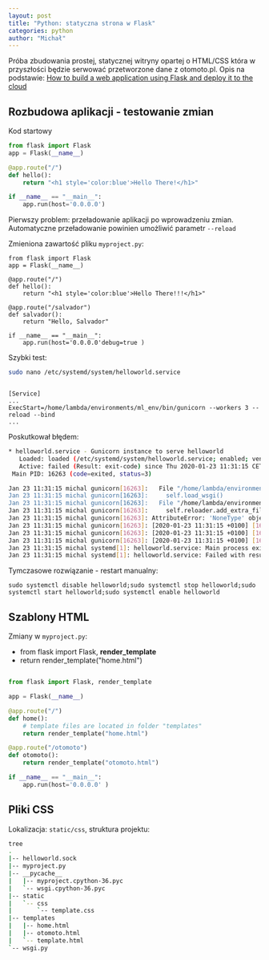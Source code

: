 ```yaml
---
layout: post
title: "Python: statyczna strona w Flask"
categories: python
author: "Michał"
---
```


Próba zbudowania prostej, statycznej witryny opartej o HTML/CSS która w przyszłości będzie serwować przetworzone dane z otomoto.pl. Opis na podstawie: [How to build a web application using Flask and deploy it to the cloud](https://www.freecodecamp.org/news/how-to-build-a-web-application-using-flask-and-deploy-it-to-the-cloud-3551c985e492/)

## Rozbudowa aplikacji - testowanie zmian

Kod startowy

```python
from flask import Flask
app = Flask(__name__)

@app.route("/")
def hello():
    return "<h1 style='color:blue'>Hello There!</h1>"

if __name__ == "__main__":
    app.run(host='0.0.0.0')
```

Pierwszy problem: przeładowanie aplikacji po wprowadzeniu zmian. Automatyczne przeładowanie powinien umożliwić parametr `--reload`

Zmieniona zawartość pliku `myproject.py`:

```
from flask import Flask
app = Flask(__name__)

@app.route("/")
def hello():
    return "<h1 style='color:blue'>Hello There!!!</h1>"

@app.route("/salvador")
def salvador():
    return "Hello, Salvador"

if __name__ == "__main__":
    app.run(host='0.0.0.0'debug=true )
```

Szybki test:

```bash
sudo nano /etc/systemd/system/helloworld.service
```

```

[Service]
...
ExecStart=/home/lambda/environments/ml_env/bin/gunicorn --workers 3 --reload --bind 
...

```

Poskutkował błędem:

```bash
* helloworld.service - Gunicorn instance to serve helloworld
   Loaded: loaded (/etc/systemd/system/helloworld.service; enabled; vendor preset: enabled)
   Active: failed (Result: exit-code) since Thu 2020-01-23 11:31:15 CET; 3min 3s ago
 Main PID: 16263 (code=exited, status=3)

Jan 23 11:31:15 michal gunicorn[16263]:   File "/home/lambda/environments/ml_env/lib/python3.6/site-packages/gunicorn/wo
Jan 23 11:31:15 michal gunicorn[16263]:     self.load_wsgi()
Jan 23 11:31:15 michal gunicorn[16263]:   File "/home/lambda/environments/ml_env/lib/python3.6/site-packages/gunicorn/wo
Jan 23 11:31:15 michal gunicorn[16263]:     self.reloader.add_extra_file(exc_val.filename)
Jan 23 11:31:15 michal gunicorn[16263]: AttributeError: 'NoneType' object has no attribute 'add_extra_file'
Jan 23 11:31:15 michal gunicorn[16263]: [2020-01-23 11:31:15 +0100] [16267] [INFO] Worker exiting (pid: 16267)
Jan 23 11:31:15 michal gunicorn[16263]: [2020-01-23 11:31:15 +0100] [16263] [INFO] Shutting down: Master
Jan 23 11:31:15 michal gunicorn[16263]: [2020-01-23 11:31:15 +0100] [16263] [INFO] Reason: Worker failed to boot.
Jan 23 11:31:15 michal systemd[1]: helloworld.service: Main process exited, code=exited, status=3/NOTIMPLEMENTED
Jan 23 11:31:15 michal systemd[1]: helloworld.service: Failed with result 'exit-code'.

```

Tymczasowe rozwiązanie - restart manualny:

```
sudo systemctl disable helloworld;sudo systemctl stop helloworld;sudo systemctl start helloworld;sudo systemctl enable helloworld
```

## Szablony HTML

Zmiany w `myproject.py`:

- from flask import Flask, **render_template**
- return render_template("home.html")

```python

from flask import Flask, render_template

app = Flask(__name__)

@app.route("/")
def home():
	# template files are located in folder "templates"
    return render_template("home.html")

@app.route("/otomoto")
def otomoto():
    return render_template("otomoto.html")

if __name__ == "__main__":
    app.run(host='0.0.0.0' )

```



## Pliki CSS

Lokalizacja: `static/css`, struktura projektu:

```bash
tree
.
|-- helloworld.sock
|-- myproject.py
|-- __pycache__
|   |-- myproject.cpython-36.pyc
|   `-- wsgi.cpython-36.pyc
|-- static
|   `-- css
|       `-- template.css
|-- templates
|   |-- home.html
|   |-- otomoto.html
|   `-- template.html
`-- wsgi.py

```

